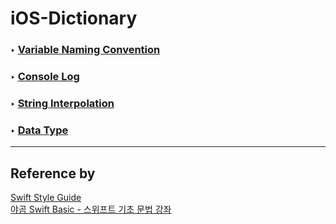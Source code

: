 # iOS-Dictionary
### ‣ [Variable Naming Convention](https://github.com/MojitoBar/iOS-Dictionary/blob/main/VariableNamingConvention.md)
### ‣ [Console Log](https://github.com/MojitoBar/iOS-Dictionary/blob/main/ConsoleLog.md)
### ‣ [String Interpolation](https://github.com/MojitoBar/iOS-Dictionary/blob/main/StringInterpolation.md)
### ‣ [Data Type]()

---
## Reference by<br>
[Swift Style Guide](https://google.github.io/swift/)
<br>
[야곰 Swift Basic - 스위프트 기초 문법 강좌](https://youtube.com/playlist?list=PLz8NH7YHUj_ZmlgcSETF51Z9GSSU6Uioy)
